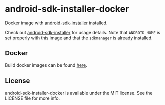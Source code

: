 # android-sdk-installer-docker
Docker image with [android-sdk-installer](https://github.com/Commit451/android-sdk-installer) installed.

Check out [android-sdk-installer](https://github.com/Commit451/android-sdk-installer) for usage details. Note that `ANDROID_HOME` is set properly with this image and that the `sdkmanager` is already installed. 

## Docker
Build docker images can be found [here](https://hub.docker.com/r/commit451/android-sdk-installer/).

## License

android-sdk-installer-docker is available under the MIT license. See the LICENSE file for more info.
